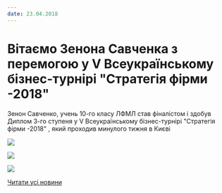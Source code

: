 ```yaml
---
date: 23.04.2018
---
```

# Вітаємо Зенона Савченка з перемогою у V Всеукраїнському бізнес-турнірі &quot;Стратегія фірми -2018&quot;

Зенон Савченко, учень 10-го класу ЛФМЛ став фіналістом і здобув Диплом 3-го ступеня у V Всеукраїнському бізнес-турнірі "Стратегія фірми -2018" , який проходив минулого тижня в Києві

![](/images/blog/вітаємо-зенона-савченка-з-перемогою-у-v-всеукраїнському/31102392_1790137711047369_2322226106129711104_n.jpg)

![](/images/blog/вітаємо-зенона-савченка-з-перемогою-у-v-всеукраїнському/30762767_1790138101047330_2960622777922486272_o.jpg)

![](/images/blog/вітаємо-зенона-савченка-з-перемогою-у-v-всеукраїнському/31059634_1790138307713976_8771059981416923136_o.jpg)

[Читати усі новини](/news)
